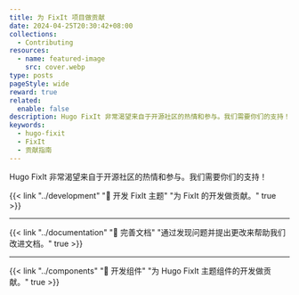 ```yaml
---
title: 为 FixIt 项目做贡献
date: 2024-04-25T20:30:42+08:00
collections:
  - Contributing
resources:
  - name: featured-image
    src: cover.webp
type: posts
pageStyle: wide
reward: true
related:
  enable: false
description: Hugo FixIt 非常渴望来自于开源社区的热情和参与。我们需要你们的支持！
keywords: 
  - hugo-fixit
  - FixIt
  - 贡献指南
---
```


Hugo FixIt 非常渴望来自于开源社区的热情和参与。我们需要你们的支持！

<!--more-->

{{< link "../development" "🔧 开发 FixIt 主题" "为 FixIt 的开发做贡献。" true >}}

---

{{< link "../documentation" "📝 完善文档" "通过发现问题并提出更改来帮助我们改进文档。" true >}}

---

{{< link "../components" "🧩 开发组件" "为 Hugo FixIt 主题组件的开发做贡献。" true >}}
